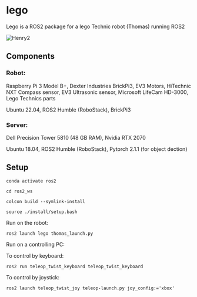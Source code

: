 # lego
Lego is a ROS2 package for a lego Technic robot (Thomas) running ROS2

![Henry2](https://drive.google.com/uc?id=1GdqDXQZsIsTLFUqVw2gdJ1S9lr9-x4DP&export=download)

## Components

### Robot:

Raspberry Pi 3 Model B+, Dexter Industries BrickPi3, EV3 Motors, HiTechnic NXT Compass sensor, EV3 Ultrasonic sensor, Microsoft LifeCam HD-3000, Lego Technics parts

Ubuntu 22.04, ROS2 Humble (RoboStack), BrickPi3

### Server:

Dell Precision Tower 5810 (48 GB RAM), Nvidia RTX 2070

Ubuntu 18.04, ROS2 Humble (RoboStack), Pytorch 2.1.1 (for object dection)



## Setup

```conda activate ros2```

```cd ros2_ws```

```colcon build --symlink-install```

```source ./install/setup.bash```

Run on the robot:

```ros2 launch lego thomas_launch.py```


Run on a controlling PC:

To control by keyboard:

```ros2 run teleop_twist_keyboard teleop_twist_keyboard```

To control by joystick:

```ros2 launch teleop_twist_joy teleop-launch.py joy_config:='xbox'```
